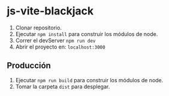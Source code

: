 # js-vite-blackjack

1. Clonar repositorio.
2. Ejecutar ```npm install``` para construir los módulos de node.
3. Correr el devServer ```npm run dev```
4. Abrir el proyecto en: ```localhost:3000```

## Producción
1. Ejecutar ```npm run build``` para construir los módulos de node.
2. Tomar la carpeta ```dist``` para desplegar.

